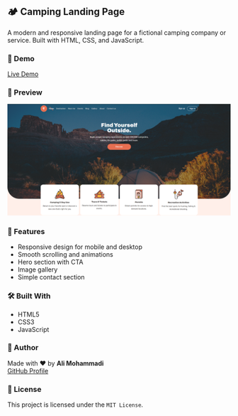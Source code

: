 ## 🏕️ Camping Landing Page
A modern and responsive landing page for a fictional camping company or service. Built with HTML, CSS, and JavaScript.

### 🚀 Demo
<a href="https://alimohammadi00.github.io/landing-camping-web/">Live Demo</a>

### 📸 Preview

![web preview](https://github.com/AliMohammadi00/landing-camping-web/blob/master/camping-web.png?raw=true)

### 📁 Features


  - Responsive design for mobile and desktop
  - Smooth scrolling and animations
  - Hero section with CTA
  - Image gallery
  - Simple contact section


### 🛠️ Built With

  - HTML5
  - CSS3
  - JavaScript

### 🙌 Author

Made with ❤️ by **Ali Mohammadi**  
[GitHub Profile](https://github.com/alimohammadi00)

### 📜 License

This project is licensed under the `MIT License`.

